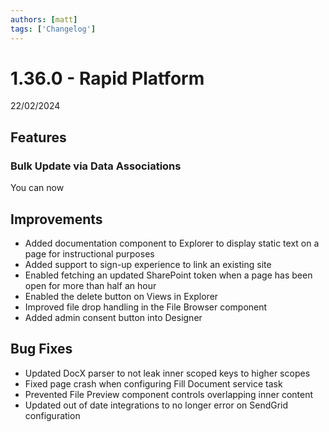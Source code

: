 ```yaml
---
authors: [matt]
tags: ['Changelog']
---
```


# 1.36.0 - Rapid Platform

22/02/2024

## Features

### Bulk Update via Data Associations

You can now 


## Improvements

- Added documentation component to Explorer to display static text on a page for instructional purposes
- Added support to sign-up experience to link an existing site
- Enabled fetching an updated SharePoint token when a page has been open for more than half an hour
- Enabled the delete button on Views in Explorer
- Improved file drop handling in the File Browser component
- Added admin consent button into Designer

## Bug Fixes

- Updated DocX parser to not leak inner scoped keys to higher scopes
- Fixed page crash when configuring Fill Document service task
- Prevented File Preview component controls overlapping inner content
- Updated out of date integrations to no longer error on SendGrid configuration
